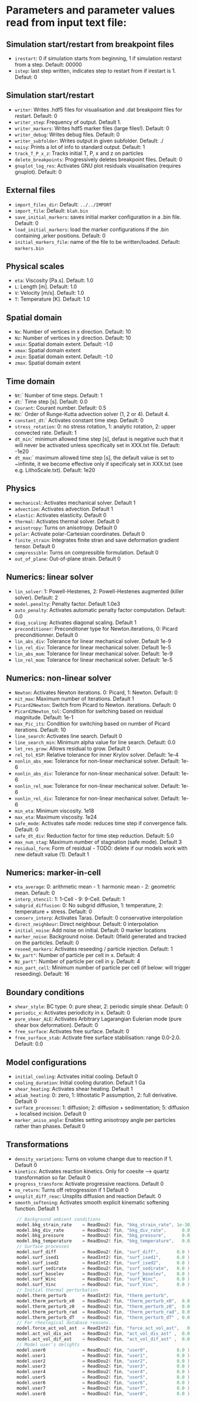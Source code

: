 # Parameters and parameter values read from input text file:

##  Simulation start/restart from breakpoint files
- `irestart`: 0 if simulation starts from beginning, 1 if simulation restarst from a step. Default: 00000
- `istep`: last step written, indicates step to restart from if irestart is 1. Defaut: 0

## Simulation start/restart 
- `writer`: Writes .hdf5 files for visualisation and .dat breakpoint files for restart. Default: 0
- `writer_step`: Frequency of output. Default 1.
- `writer_markers`: Writes hdf5 marker files (large files!). Default: 0
- `writer_debug`: Writes debug files. Default: 0
- `writer_subfolder`: Writes output in given subfolder. Default: ./
- `noisy`: Prints a lot of info to standard output. Default: 1
- `track_T_P_x_z`: Tracks initial T, P, x and z on particles 
- `delete_breakpoints`: Progressively deletes breakpoint files. Default: 0
- `gnuplot_log_res`: Activates GNU plot residuals visualisation (requires gnuplot). Default: 0

## External files
- `import_files_dir`: Default: `../../IMPORT`
- `import_file`: Default: `blah.bin`       
- `save_initial_markers`: saves initial marker configuration in a .bin file. Default: 0
- `load_initial_markers`: load the marker configurations if the .bin containing ,arker positions. Default: 0
- `initial_markers_file`: name of the file to be written/loaded. Default: `markers.bin`

## Physical scales
- `eta`: Viscosity [Pa.s]. Default: 1.0
- `L`: Length [m]. Default: 1.0
- `V`: Velocity [m/s]. Default: 1.0
- `T`: Temperature [K]. Default: 1.0
## Spatial domain
- `Nx`: Number of vertices in x direction. Default: 10
- `Nz`: Number of vertices in y direction. Default: 10
- `xmin`: Spatial domain extent. Default: -1.0
- `xmax`: Spatial domain extent
- `zmin`: Spatial domain extent. Default: -1.0 
- `zmax`: Spatial domain extent

## Time domain
- `Nt`:` Number of time steps. Default: 1  
- `dt`:` Time step [s]. Default: 0.0
- `Courant`: Courant number. Default: 0.5
- `RK`:` Order of Runge-Kutta advection solver (1, 2 or 4). Default 4.
- `constant_dt`:` Activates constant time step. Default: 0
- `stress_rotation`: 0: no stress rotation, 1: analytic rotation, 2: upper convected rate. Default: 1
- `dt_min`:` minimum allowed time step [s], defaut is negative such that it will never be activated unless specifically set in XXX.txt file. Default: -1e20
- `dt_max`:` maximum allowed time step [s], the default value is set to ~infinite, it we become effective only if specificaly set in XXX.txt (see e.g. LithoScale.txt). Default: 1e20

## Physics 
- `mechanical`: Activates mechanical solver. Default 1
- `advection`: Activates advection. Default 1
- `elastic`: Activates elasticity. Default 0
- `thermal`: Activates thermal solver. Default 0
- `anisotropy`: Turns on anisotropy. Default 0
- `polar`: Activate polar-Cartesian coordinates. Default 0
- `finite_strain`: Integrates finite stran and save deformation gradient tensor. Default 0
- `compressible`: Turns on compressible formulation. Default 0
- `out_of_plane`: Out-of-plane strain. Default 0

## Numerics: linear solver
- `lin_solver`: 1: Powell-Hestenes, 2: Powell-Hestenes augmented (killer solver). Default: 2 
- `model.penalty`: Penalty factor. Default 1.0e3
- `auto_penalty`: Activates automatic penalty factor computation. Default: 0.0
- `diag_scaling`: Activates diagonal scaling. Default 1
- `preconditioner`: Preconditoner type for Newton.iterations, 0: Picard preconditionner. Default 0
- `lin_abs_div`: Tolerance for linear mechanical solver. Default 1e-9
- `lin_rel_div`: Tolerance for linear mechanical solver. Default 1e-5
- `lin_abs_mom`: Tolerance for linear mechanical solver. Default: 1e-9
- `lin_rel_mom`: Tolerance for linear mechanical solver. Default: 1e-5

## Numerics: non-linear solver
- `Newton`: Activates Newton iterations. 0: Picard, 1: Newton. Default: 0
- `nit_max`: Maximum number of iterations. Default 1
- `Picard2Newton`: Switch from Picard to Newton. iterations. Default: 0
- `Picard2Newton_tol`: Condition for switching based on residual magnitude. Default: 1e-1
- `max_Pic_its`: Condition for switching based on number of Picard iterations. Default: 10
- `line_search`: Activates line search. Default 0
- `line_search_min`: Minimum alpha value for line search. Default: 0.0
- `let_res_grow`: Allows residual to grow. Default 0
- `rel_tol_KSP`: Relative tolerance for inner Krylov solver. Default: 1e-4
- `nonlin_abs_mom`: Tolerance for non-linear mechanical solver. Default: 1e-6
- `nonlin_abs_div`: Tolerance for non-linear mechanical solver. Default: 1e-6
- `nonlin_rel_mom`: Tolerance for non-linear mechanical solver. Default: 1e-6
- `nonlin_rel_div`: Tolerance for non-linear mechanical solver. Default: 1e-6
- `min_eta`: Minimum viscosity. 1e18
- `max_eta`: Maximum viscosity. 1e24
- `safe_mode`: Activates safe mode: reduces time step if convergence fails. Default: 0
- `safe_dt_div`: Reduction factor for time step reduction. Default: 5.0
- `max_num_stag`: Maximum number of stagnation (safe mode). Default 3
- `residual_form`: Form of residual - TODO: delete if our models work with new default value (1). Default 1
   
## Numerics: marker-in-cell
- `eta_average`: 0: arithmetic mean - 1: harmonic mean - 2: geometric mean. Default: 0
- `interp_stencil`: 1: 1-Cell          - 9: 9-Cell. Default: 1
- `subgrid_diffusion`: 0: No subgrid diffusion, 1: temperature, 2: temperature + stress. Default: 0
- `conserv_interp`: Activates Taras. Default: 0 conservative interpolation
- `direct_neighbour`: Direct neighbour. Default: 0 interpolation
- `initial_noise`: Add noise on initial. Default: 0 marker locations
- `marker_noise`: Background noise. Default: 0field generated and tracked on the particles. Default: 0
- `reseed_markers`: Activates reseeding / particle injection. Default: 1
- `Nx_part"`: Number of particle per cell in x. Default: 4
- `Nz_part"`: Number of particle per cell in y. Default: 4
- `min_part_cell`: Minimum number of particle per cell (if below: will trigger reseeding). Default: 16

## Boundary conditions
- `shear_style`: BC type: 0: pure shear, 2: periodic simple shear. Default: 0
- `periodic_x`: Activates periodicity in x. Default: 0
- `pure_shear_ALE`: Activates Arbitrary Lagarangian Eulerian mode (pure shear box deformation). Default: 0
- `free_surface`: Activates free surface. Default: 0
- `free_surface_stab`: Activate free surface stabilisation: range 0.0-2.0. Default: 0.0 

## Model configurations
- `initial_cooling`:  Activates initial cooling. Default 0
- `cooling_duration`:  Initial cooling duration. Default 1 Ga
- `shear_heating`:  Activates shear heating. Default 1
- `adiab_heating`:  0: zero, 1: lithostatic P assumption, 2: full derivative. Default 0
- `surface_processes`:  1: diffusion; 2: diffusion + sedimentation; 5: diffusion + localised incision. Default 0
- `marker_aniso_angle`:  Enables setting anisotropy angle per particles rather than phases. Default 0

## Transformations
- `density_variations`: Turns on volume change due to reaction if 1. Default 0
- `kinetics`: Activates reaction kinetics. Only for coesite --> quartz transformation so far. Default 0
- `progress_transform`: Activate progressive reactions. Default 0
- `no_return`: Turns off retrogression if 1 Default 0
- `unsplit_diff_reac`: Unsplits diffusion and reaction Default. 0
- `smooth_softening`: Activates smooth explicit kinematic softening function. Default 1
```C 
    // Background ambient conditions
    model.bkg_strain_rate    = ReadDou2( fin, "bkg_strain_rate", 1e-30)/scaling.E; // Background tectonic rate, defaut is close to zero to avoid any Nans of Infs in rheology
    model.bkg_div_rate       = ReadDou2( fin, "bkg_div_rate",      0.0)/scaling.E; // Background divergence rate
    model.bkg_pressure       = ReadDou2( fin, "bkg_pressure",      0.0)/scaling.S; // Background pressure
    model.bkg_temperature    = ReadDou2( fin, "bkg_temperature",   0.0)/scaling.T; // Background temperature
    // Surface processes
    model.surf_diff          = ReadDou2( fin, "surf_diff",       0.0 ) / (pow(scaling.L,2.0)/scaling.t);
    model.surf_ised1         = ReadInt2( fin, "surf_ised1",      0.0 );
    model.surf_ised2         = ReadInt2( fin, "surf_ised2",      0.0 );
    model.surf_sedirate      = ReadDou2( fin, "surf_sedirate",   0.0 ) / scaling.V;
    model.surf_baselev       = ReadDou2( fin, "surf_baselev",    0.0 ) / scaling.L;
    model.surf_Winc          = ReadDou2( fin, "surf_Winc",       0.0 ) / scaling.L;
    model.surf_Vinc          = ReadDou2( fin, "surf_Vinc",       0.0 ) / scaling.V;
    // Initial thermal perturbation
    model.therm_perturb      = ReadInt2( fin, "therm_perturb",                 0 ); // Includes initial thermal perbation
    model.therm_perturb_x0   = ReadDou2( fin, "therm_perturb_x0",  0.0 )/scaling.L; // x position
    model.therm_perturb_z0   = ReadDou2( fin, "therm_perturb_z0",  0.0 )/scaling.L; // y position
    model.therm_perturb_rad  = ReadDou2( fin, "therm_perturb_rad", 0.0 )/scaling.L; // Radius
    model.therm_perturb_dT   = ReadDou2( fin, "therm_perturb_dT" , 0.0 )/scaling.T; // Temperature anomaly
    // For rheological database reasons...
    model.force_act_vol_ast  = ReadInt2( fin, "force_act_vol_ast",   0 ); // if 1 then:
    model.act_vol_dis_ast    = ReadDou2( fin, "act_vol_dis_ast" ,  0.0 ); // ... set dislocation creep to value
    model.act_vol_dif_ast    = ReadDou2( fin, "act_vol_dif_ast" ,  0.0 ); // ... set diffusion creep to value
    // Model user's delights
    model.user0              = ReadDou2( fin, "user0",           0.0 );
    model.user1              = ReadDou2( fin, "user1",           0.0 );
    model.user2              = ReadDou2( fin, "user2",           0.0 );
    model.user3              = ReadDou2( fin, "user3",           0.0 );
    model.user4              = ReadDou2( fin, "user4",           0.0 );
    model.user5              = ReadDou2( fin, "user5",           0.0 );
    model.user6              = ReadDou2( fin, "user6",           0.0 );
    model.user7              = ReadDou2( fin, "user7",           0.0 );
    model.user8              = ReadDou2( fin, "user8",           0.0 );

```
